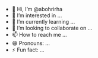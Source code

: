 - 👋 Hi, I’m @abohrirha
- 👀 I’m interested in ...
- 🌱 I’m currently learning ...
- 💞️ I’m looking to collaborate on ...
- 📫 How to reach me ...
- 😄 Pronouns: ...
- ⚡ Fun fact: ...

<!---
abohrirha/abohrirha is a ✨ special ✨ repository because its `README.md` (this file) appears on your GitHub profile.
You can click the Preview link to take a look at your changes.
--->
